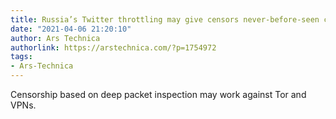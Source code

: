 ```yaml
---
title: Russia’s Twitter throttling may give censors never-before-seen capabilities
date: "2021-04-06 21:20:10"
author: Ars Technica
authorlink: https://arstechnica.com/?p=1754972
tags:
- Ars-Technica
---
```

Censorship based on deep packet inspection may work against Tor and VPNs.